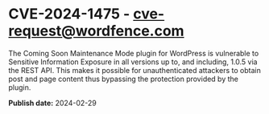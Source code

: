 # CVE-2024-1475 - cve-request@wordfence.com

The Coming Soon Maintenance Mode plugin for WordPress is vulnerable to Sensitive Information Exposure in all versions up to, and including, 1.0.5 via the REST API. This makes it possible for unauthenticated attackers to obtain post and page content thus bypassing the protection provided by the plugin.

**Publish date:** 2024-02-29
